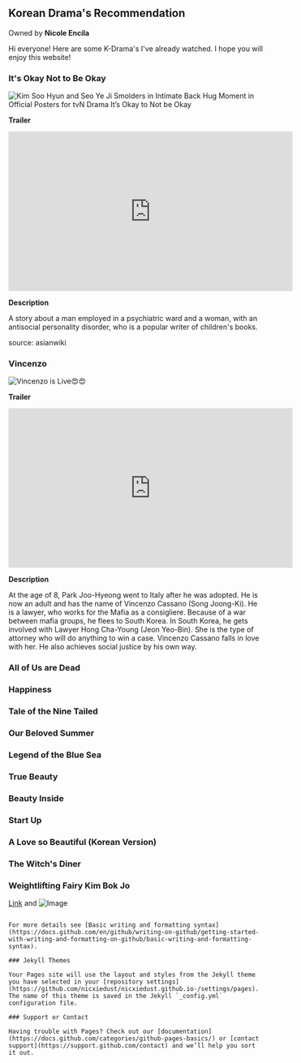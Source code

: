 ## Korean Drama's Recommendation
Owned by **Nicole Encila**

Hi everyone! Here are some K-Drama's I've already watched. I hope you will enjoy this website!

### It's Okay Not to Be Okay

![Kim Soo Hyun and Seo Ye Ji Smolders in Intimate Back Hug Moment in Official Posters for tvN Drama It’s Okay to Not be Okay](https://user-images.githubusercontent.com/102642128/161387130-c62a5822-8a18-4aa4-a3f8-6c9fbad6d53f.png)

**Trailer**

<iframe width="560" height="315" src="https://www.youtube.com/embed/1H__LNPCc80" title="YouTube video player" frameborder="0" allow="accelerometer; autoplay; clipboard-write; encrypted-media; gyroscope; picture-in-picture" allowfullscreen></iframe>


**Description**

A story about a man employed in a psychiatric ward and a woman, with an antisocial personality disorder, who is a popular writer of children's books.

source: asianwiki


### Vincenzo 

![Vincenzo is Live😍😍](https://user-images.githubusercontent.com/102642128/161388249-f2db9c6b-1eaa-4557-99a5-6bc169172bd6.jpg)

**Trailer**

<iframe width="560" height="315" src="https://www.youtube.com/embed/S12-4mXCNj4" title="YouTube video player" frameborder="0" allow="accelerometer; autoplay; clipboard-write; encrypted-media; gyroscope; picture-in-picture" allowfullscreen></iframe>


**Description**

At the age of 8, Park Joo-Hyeong went to Italy after he was adopted. He is now an adult and has the name of Vincenzo Cassano (Song Joong-Ki). He is a lawyer, who works for the Mafia as a consigliere. Because of a war between mafia groups, he flees to South Korea. In South Korea, he gets involved with Lawyer Hong Cha-Young (Jeon Yeo-Bin). She is the type of attorney who will do anything to win a case. Vincenzo Cassano falls in love with her. He also achieves social justice by his own way.


### All of Us are Dead

### Happiness 

### Tale of the Nine Tailed

### Our Beloved Summer

### Legend of the Blue Sea

### True Beauty 

### Beauty Inside

### Start Up

### A Love so Beautiful (Korean Version)

### The Witch's Diner 

### Weightlifting Fairy Kim Bok Jo



[Link](url) and ![Image](src)
```

For more details see [Basic writing and formatting syntax](https://docs.github.com/en/github/writing-on-github/getting-started-with-writing-and-formatting-on-github/basic-writing-and-formatting-syntax).

### Jekyll Themes

Your Pages site will use the layout and styles from the Jekyll theme you have selected in your [repository settings](https://github.com/nicxiedust/nicxiedust.github.io-/settings/pages). The name of this theme is saved in the Jekyll `_config.yml` configuration file.

### Support or Contact

Having trouble with Pages? Check out our [documentation](https://docs.github.com/categories/github-pages-basics/) or [contact support](https://support.github.com/contact) and we’ll help you sort it out.

